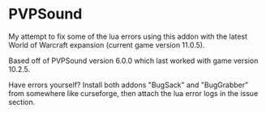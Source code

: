 # PVPSound

My attempt to fix some of the lua errors using this addon with the latest World of Warcraft expansion (current game version 11.0.5).

Based off of PVPSound version 6.0.0 which last worked with game version 10.2.5.

Have errors yourself? Install both addons "BugSack" and "BugGrabber" from somewhere like curseforge, then attach the lua error logs in the issue section.
